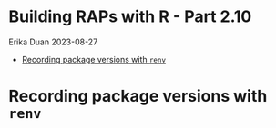 # Building RAPs with R - Part 2.10
Erika Duan
2023-08-27

- [Recording package versions with
  `renv`](#recording-package-versions-with-renv)

# Recording package versions with `renv`
